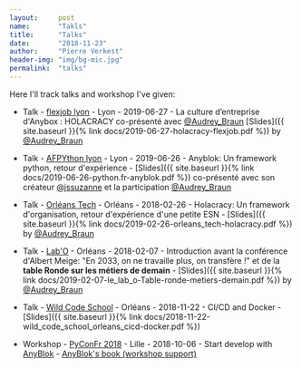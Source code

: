 ```yaml
---
layout:     post
name:       "Takls"
title:      "Talks"
date:       "2018-11-23"
author:     "Pierre Verkest"
header-img: "img/bg-mic.jpg"
permalink:  "talks"
---
```


Here I'll track talks and workshop I've given:

* Talk -
  [flexjob lyon](https://flexjob.fr/) -
  Lyon -
  2019-06-27 -
  La culture d’entreprise d'Anybox : HOLACRACY
  co-présenté avec [@Audrey_Braun](https://twitter.com/Audrey_Braun)
  [Slides]({{ site.baseurl }}{% link docs/2019-06-27-holacracy-flexjob.pdf %})
  by [@Audrey_Braun](https://twitter.com/Audrey_Braun)

* Talk -
  [AFPYthon lyon](https://twitter.com/python_lyon) -
  Lyon -
  2019-06-26 -
  Anyblok: Un framework python, retour d'expérience -
  [Slides]({{ site.baseurl }}{% link docs/2019-06-26-python.fr-anyblok.pdf
 %}) co-présenté avec son créateur [@jssuzanne](https://twitter.com/jssuzanne)
 et la participation [@Audrey_Braun](https://twitter.com/Audrey_Braun)

* Talk -
  [Orléans Tech](https://orleans-tech.com/) -
  Orléans -
  2018-02-26 -
  Holacracy: Un framework d'organisation, retour d'expérience d'une petite ESN -
  [Slides]({{ site.baseurl }}{% link docs/2019-02-26-orleans_tech-holacracy.pdf %}) by [@Audrey_Braun](https://twitter.com/Audrey_Braun)

* Talk -
  [Lab'O](http://www.le-lab-o.fr/) -
  Orléans -
  2018-02-07 -
  Introduction avant la conférence d'Albert Meige: "En 2033, on ne travaille plus, on transfère !" et de la **table Ronde sur les métiers de demain** -
  [Slides]({{ site.baseurl }}{% link docs/2019-02-07-le_lab_o-Table-ronde-metiers-demain.pdf %}) by [@Audrey_Braun](https://twitter.com/Audrey_Braun)


* Talk -
  [Wild Code School](https://wildcodeschool.fr/orleans/) -
  Orléans -
  2018-11-22 -
  CI/CD and Docker -
  [Slides]({{ site.baseurl }}{% link docs/2018-11-22-wild_code_school_orleans_cicd-docker.pdf %})

[comment]: <> (source: https://docs.google.com/presentation/d/1Ax5PRpeIK4DQP8X3YtvYkiRtSThsyjoxedjrYKOpQpk/)


* Workshop -
  [PyConFr 2018](https://www.pycon.fr/2018/) -
  Lille -
  2018-10-06 -
  Start develop with [AnyBlok](http://github.com/anyblok) -
  [AnyBlok's book (workshop support)](https://anyblok.gitbooks.io/anyblok-book/en/)
